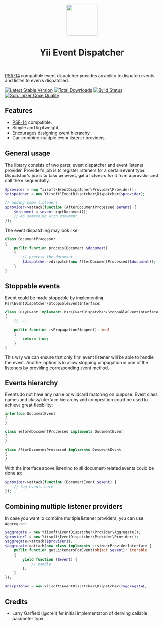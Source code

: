 <p align="center">
    <a href="https://github.com/yiisoft" target="_blank">
        <img src="https://avatars0.githubusercontent.com/u/993323" height="100px">
    </a>
    <h1 align="center">Yii Event Dispatcher</h1>
    <br>
</p>

[PSR-14](http://www.php-fig.org/psr/psr-14/) compatible event dispatcher provides an ability to dispatch events and listen
to events dispatched.

[![Latest Stable Version](https://poser.pugx.org/yiisoft/event-dispatcher/v/stable.png)](https://packagist.org/packages/yiisoft/event-dispatcher)
[![Total Downloads](https://poser.pugx.org/yiisoft/event-dispatcher/downloads.png)](https://packagist.org/packages/yiisoft/event-dispatcher)
[![Build Status](https://travis-ci.com/yiisoft/event-dispatcher.svg?branch=master)](https://travis-ci.com/yiisoft/event-dispatcher)
[![Scrutinizer Code Quality](https://scrutinizer-ci.com/g/yiisoft/event-dispatcher/badges/quality-score.png?b=master)](https://scrutinizer-ci.com/g/yiisoft/event-dispatcher/?branch=master)

## Features

- [PSR-14](http://www.php-fig.org/psr/psr-14/) compatible.
- Simple and lightweight.
- Encourages designing event hierarchy.
- Can combine multiple event listener providers.

## General usage

The library consists of two parts: event dispatcher and event listener provider. Provider's job is to register listeners
for a certain event type. Dispatcher's job is to take an event, get a listeners for it from a provider and call them sequentially.

```php
$provider = new Yiisoft\EventDispatcher\Provider\Provider();
$dispatcher = new Yiisoft\EventDispatcher\Dispatcher($provider);

// adding some listeners
$provider->attach(function (AfterDocumentProcessed $event) {
    $document = $event->getDocument();
    // do something with document
});
```

The event dispatching may look like:

```php
class DocumentProcessor
{
    public function process(Document $document)
    {
        // process the document
        $dispatcher->dispatch(new AfterDocumentProcessed($document));
    }
}
```

## Stoppable events

Event could be made stoppable by implementing `Psr\EventDispatcher\StoppableEventInterface`:

```php
class BusyEvent implements Psr\EventDispatcher\StoppableEventInterface
{
    // ...

    public function isPropagationStopped(): bool
    {
        return true;
    }
}
```

This way we can ensure that only first event listener will be able to handle the event. Another option is
to allow stopping propagation in one of the listeners by providing corresponding event method.

## Events hierarchy

Events do not have any name or wildcard matching on purpose. Event class names and class/interface hierarchy
and composition could be used to achieve great flexibility:

```php
interface DocumentEvent
{
}

class BeforeDocumentProcessed implements DocumentEvent
{
}

class AfterDocumentProcessed implements DocumentEvent
{
}
```

With the interface above listening to all document-related events could be done as:


```php
$provider->attach(function (DocumentEvent $event) {
    // log events here
});
```

## Combining multiple listener providers

In case you want to combine multiple listener providers, you can use `Aggregate`:

```php
$aggregate = new Yiisoft\EventDispatcher\Provider\Aggregate();
$provider1 = new Yiisoft\EventDispatcher\Provider\Provider();
$aggregate->attach($provider1);
$aggregate->attach(new class implements ListenerProviderInterface {
    public function getListenersForEvent(object $event): iterable
    {
        yield function ($event) {
            // handle 
        };
    }
});

$dispatcher = new Yiisoft\EventDispatcher\Dispatcher($aggregate);
```

## Credits

- Larry Garfield (@crell) for initial implementation of deriving callable parameter type.
